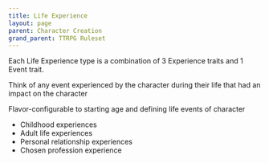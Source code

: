 ```yaml
---
title: Life Experience
layout: page
parent: Character Creation
grand_parent: TTRPG Ruleset
---
```


Each Life Experience type is a combination of 3 Experience traits and 1 Event trait.

Think of any event experienced by the character during their life that had an impact on the character

Flavor-configurable to starting age and defining life events of character
- Childhood experiences
- Adult life experiences
- Personal relationship experiences
- Chosen profession experience
